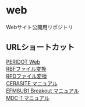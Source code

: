 web
===

Webサイト公開用リポジトリ  

URLショートカット 
-----------------
[PERIDOT Web](http://osafune.github.io/peridot.html)  
[RBFファイル変換](http://osafune.github.io/rbf_base64encode.html)  
[RPDファイル変換](http://osafune.github.io/rpd_bitreverse.html)  
[CERASITE マニュアル](http://osafune.github.io/cerasite.html)  
[EFM8UB1 Breakout マニュアル](http://osafune.github.io/efm8ub1_breakout.html)  
[MDC-1 マニュアル](http://osafune.github.io/mdc1_jp.html)  

